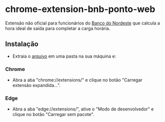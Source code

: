 # chrome-extension-bnb-ponto-web

Extensão não oficial para funcionários do [Banco do Nordeste](http://pontoeletronico.capgv.intra.bnb/pontoweb) que calcula a hora ideal de saída para completar a carga horária.

## Instalação

* Extraia o [arquivo](https://github.com/leandrofranca/chrome-extension-bnb-ponto-web/archive/master.zip) em uma pasta na sua máquina e:

### Chrome
* Abra a aba "chrome://extensions/" e clique no botão "Carregar extensão expandida...".

### Edge
* Abra a aba "edge://extensions/", ative o "Modo de desenvolvedor" e clique no botão "Carregar sem pacote".